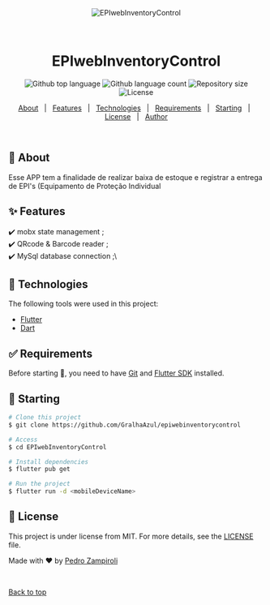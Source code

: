<div align="center" id="top"> 
  <img src="https://raw.githubusercontent.com/flutter/website/master/src/_assets/image/flutter-lockup.png" alt="EPIwebInventoryControl" />

  &#xa0;

  <!-- <a href="https://epiwebinventorycontrol.netlify.app">Demo</a> -->
</div>

<h1 align="center">EPIwebInventoryControl</h1>

<p align="center">
  <img alt="Github top language" src="https://img.shields.io/github/languages/top/GralhaAzul/epiwebinventorycontrol?color=56BEB8">

  <img alt="Github language count" src="https://img.shields.io/github/languages/count/GralhaAzul/epiwebinventorycontrol?color=56BEB8">

  <img alt="Repository size" src="https://img.shields.io/github/repo-size/GralhaAzul/epiwebinventorycontrol?color=56BEB8">

  <img alt="License" src="https://img.shields.io/github/license/GralhaAzul/epiwebinventorycontrol?color=56BEB8">

  <!-- <img alt="Github issues" src="https://img.shields.io/github/issues/GralhaAzul/epiwebinventorycontrol?color=56BEB8" /> -->

  <!-- <img alt="Github forks" src="https://img.shields.io/github/forks/GralhaAzul/epiwebinventorycontrol?color=56BEB8" /> -->

  <!-- <img alt="Github stars" src="https://img.shields.io/github/stars/GralhaAzul/epiwebinventorycontrol?color=56BEB8" /> -->
</p>

<!-- Status -->

<!-- <h4 align="center"> 
	🚧  EPIwebInventoryControl 🚀 Under construction...  🚧
</h4> 

<hr> -->

<p align="center">
  <a href="#dart-about">About</a> &#xa0; | &#xa0; 
  <a href="#sparkles-features">Features</a> &#xa0; | &#xa0;
  <a href="#rocket-technologies">Technologies</a> &#xa0; | &#xa0;
  <a href="#white_check_mark-requirements">Requirements</a> &#xa0; | &#xa0;
  <a href="#checkered_flag-starting">Starting</a> &#xa0; | &#xa0;
  <a href="#memo-license">License</a> &#xa0; | &#xa0;
  <a href="https://github.com/GralhaAzul" target="_blank">Author</a>
</p>

<br>

## :dart: About ##

Esse APP tem a finalidade de realizar baixa de estoque e registrar a entrega de EPI's (Equipamento de Proteção Individual

## :sparkles: Features ##

:heavy_check_mark: mobx state management ;\
:heavy_check_mark: QRcode & Barcode reader ;\
:heavy_check_mark: MySql database connection ;\

## :rocket: Technologies ##

The following tools were used in this project:

- [Flutter](https://flutter.dev/)
- [Dart](https://dart.dev/)

## :white_check_mark: Requirements ##

Before starting :checkered_flag:, you need to have [Git](https://git-scm.com) and [Flutter SDK](https://flutter.dev/docs/get-started/install) installed.

## :checkered_flag: Starting ##

```bash
# Clone this project
$ git clone https://github.com/GralhaAzul/epiwebinventorycontrol

# Access
$ cd EPIwebInventoryControl

# Install dependencies
$ flutter pub get

# Run the project
$ flutter run -d <mobileDeviceName>

```

## :memo: License ##

This project is under license from MIT. For more details, see the [LICENSE](LICENSE.md) file.


Made with :heart: by <a href="https://github.com/GralhaAzul" target="_blank">Pedro Zampiroli</a>

&#xa0;

<a href="#top">Back to top</a>
